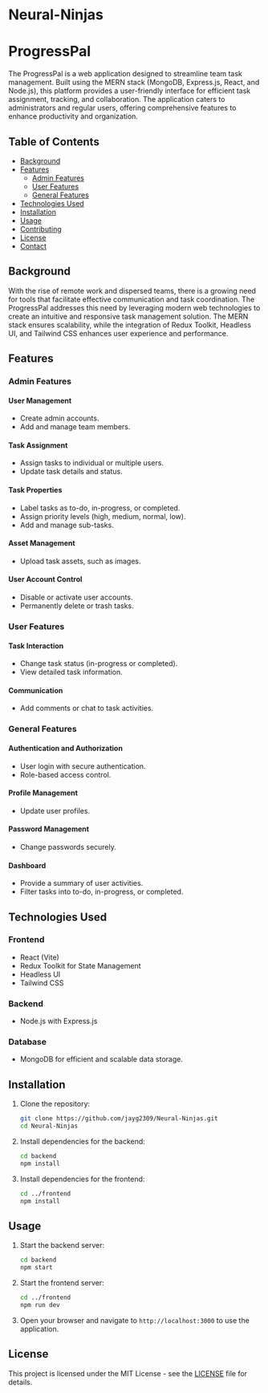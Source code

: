 # Neural-Ninjas


# ProgressPal

The ProgressPal is a web application designed to streamline team task management. Built using the MERN stack (MongoDB, Express.js, React, and Node.js), this platform provides a user-friendly interface for efficient task assignment, tracking, and collaboration. The application caters to administrators and regular users, offering comprehensive features to enhance productivity and organization.

## Table of Contents

- [Background](#background)
- [Features](#features)
  - [Admin Features](#admin-features)
  - [User Features](#user-features)
  - [General Features](#general-features)
- [Technologies Used](#technologies-used)
- [Installation](#installation)
- [Usage](#usage)
- [Contributing](#contributing)
- [License](#license)
- [Contact](#contact)

## Background

With the rise of remote work and dispersed teams, there is a growing need for tools that facilitate effective communication and task coordination. The ProgressPal addresses this need by leveraging modern web technologies to create an intuitive and responsive task management solution. The MERN stack ensures scalability, while the integration of Redux Toolkit, Headless UI, and Tailwind CSS enhances user experience and performance.

## Features

### Admin Features

#### User Management
- Create admin accounts.
- Add and manage team members.

#### Task Assignment
- Assign tasks to individual or multiple users.
- Update task details and status.

#### Task Properties
- Label tasks as to-do, in-progress, or completed.
- Assign priority levels (high, medium, normal, low).
- Add and manage sub-tasks.

#### Asset Management
- Upload task assets, such as images.

#### User Account Control
- Disable or activate user accounts.
- Permanently delete or trash tasks.

### User Features

#### Task Interaction
- Change task status (in-progress or completed).
- View detailed task information.

#### Communication
- Add comments or chat to task activities.

### General Features

#### Authentication and Authorization
- User login with secure authentication.
- Role-based access control.

#### Profile Management
- Update user profiles.

#### Password Management
- Change passwords securely.

#### Dashboard
- Provide a summary of user activities.
- Filter tasks into to-do, in-progress, or completed.

## Technologies Used

### Frontend
- React (Vite)
- Redux Toolkit for State Management
- Headless UI
- Tailwind CSS

### Backend
- Node.js with Express.js

### Database
- MongoDB for efficient and scalable data storage.

## Installation

1. Clone the repository:
    ```bash
    git clone https://github.com/jayg2309/Neural-Ninjas.git
    cd Neural-Ninjas
    ```

2. Install dependencies for the backend:
    ```bash
    cd backend
    npm install
    ```

3. Install dependencies for the frontend:
    ```bash
    cd ../frontend
    npm install
    ```

## Usage

1. Start the backend server:
    ```bash
    cd backend
    npm start
    ```

2. Start the frontend server:
    ```bash
    cd ../frontend
    npm run dev
    ```

3. Open your browser and navigate to `http://localhost:3000` to use the application.



## License

This project is licensed under the MIT License - see the [LICENSE](LICENSE) file for details.

